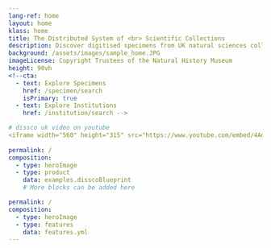 ```yaml
---
lang-ref: home
layout: home
klass: home
title: The Distributed System of <br> Scientific Collections 
description: Discover digitised specimens from UK natural sciences collections
background: /assets/images/sample_home.JPG
imageLicense: Copyright Trustees of the Natural History Museum
height: 90vh
<!--cta:
  - text: Explore Specimens
    href: /specimen/search
    isPrimary: true
  - text: Explore Institutions
    href: /institution/search -->

# dissco uk video on youtube
<iframe width="560" height="315" src="https://www.youtube.com/embed/4Ad1SCl0s6w?si=W4LRVm5cZGJT8qTa" title="YouTube video player" frameborder="0" allow="accelerometer; autoplay; clipboard-write; encrypted-media; gyroscope; picture-in-picture; web-share" allowfullscreen></iframe>
 
permalink: /
composition:
  - type: heroImage
  - type: product
    data: examples.disscoBlueprint
    # More blocks can be added here

permalink: /
composition:
  - type: heroImage
  - type: features
    data: features.yml
---
```



